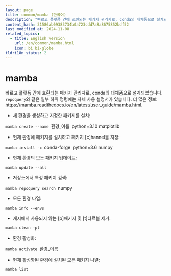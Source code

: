 ```yaml
---
layout: page
title: common/mamba (한국어)
description: "빠르고 플랫폼 간에 호환되는 패키지 관리자로, conda의 대체품으로 설계되었습니다."
content_hash: 31586ab09383734b0a723cdd7a8a8675852bdf52
last_modified_at: 2024-11-08
related_topics:
  - title: English version
    url: /en/common/mamba.html
    icon: bi bi-globe
tldri18n_status: 2
---
```

# mamba

빠르고 플랫폼 간에 호환되는 패키지 관리자로, conda의 대체품으로 설계되었습니다.
`repoquery`와 같은 일부 하위 명령에는 자체 사용 설명서가 있습니다.
더 많은 정보: <https://mamba.readthedocs.io/en/latest/user_guide/mamba.html>.

- 새 환경을 생성하고 지정한 패키지를 설치:

`mamba create --name `<span class="tldr-var badge badge-pill bg-dark-lm bg-white-dm text-white-lm text-dark-dm font-weight-bold">환경_이름</span>` `<span class="tldr-var badge badge-pill bg-dark-lm bg-white-dm text-white-lm text-dark-dm font-weight-bold">python=3.10 matplotlib</span>

- 현재 환경에 패키지를 설치하고 패키지 [c]hannel을 지정:

`mamba install -c `<span class="tldr-var badge badge-pill bg-dark-lm bg-white-dm text-white-lm text-dark-dm font-weight-bold">conda-forge</span>` `<span class="tldr-var badge badge-pill bg-dark-lm bg-white-dm text-white-lm text-dark-dm font-weight-bold">python=3.6 numpy</span>

- 현재 환경의 모든 패키지 업데이트:

`mamba update --all`

- 저장소에서 특정 패키지 검색:

`mamba repoquery search `<span class="tldr-var badge badge-pill bg-dark-lm bg-white-dm text-white-lm text-dark-dm font-weight-bold">numpy</span>

- 모든 환경 나열:

`mamba info --envs`

- 캐시에서 사용되지 않는 [p]패키지 및 [t]타르볼 제거:

`mamba clean -pt`

- 환경 활성화:

`mamba activate `<span class="tldr-var badge badge-pill bg-dark-lm bg-white-dm text-white-lm text-dark-dm font-weight-bold">환경_이름</span>

- 현재 활성화된 환경에 설치된 모든 패키지 나열:

`mamba list`
